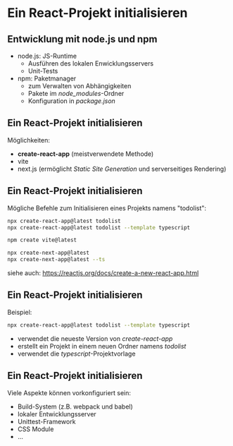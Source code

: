 # Ein React-Projekt initialisieren

## Entwicklung mit node.js und npm

- node.js: JS-Runtime
  - Ausführen des lokalen Enwicklungsservers
  - Unit-Tests
- npm: Paketmanager
  - zum Verwalten von Abhängigkeiten
  - Pakete im _node_modules_-Ordner
  - Konfiguration in _package.json_

## Ein React-Projekt initialisieren

Möglichkeiten:

- **create-react-app** (meistverwendete Methode)
- vite
- next.js (ermöglicht _Static Site Generation_ und serverseitiges Rendering)

## Ein React-Projekt initialisieren

Mögliche Befehle zum Initialisieren eines Projekts namens "todolist":

```bash
npx create-react-app@latest todolist
npx create-react-app@latest todolist --template typescript
```

```bash
npm create vite@latest
```

```bash
npx create-next-app@latest
npx create-next-app@latest --ts
```

siehe auch: https://reactjs.org/docs/create-a-new-react-app.html

## Ein React-Projekt initialisieren

Beispiel:

```bash
npx create-react-app@latest todolist --template typescript
```

- verwendet die neueste Version von _create-react-app_
- erstellt ein Projekt in einem neuen Ordner namens _todolist_
- verwendet die _typescript_-Projektvorlage

## Ein React-Projekt initialisieren

Viele Aspekte können vorkonfiguriert sein:

- Build-System (z.B. webpack und babel)
- lokaler Entwicklungsserver
- Unittest-Framework
- CSS Module
- ...
